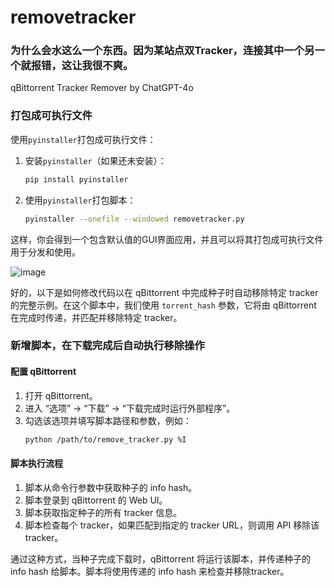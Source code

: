 # removetracker
### 为什么会水这么一个东西。因为某站点双Tracker，连接其中一个另一个就报错，这让我很不爽。
qBittorrent Tracker Remover by ChatGPT-4o

### 打包成可执行文件
使用`pyinstaller`打包成可执行文件：

1. 安装`pyinstaller`（如果还未安装）：
   ```sh
   pip install pyinstaller
   ```

2. 使用`pyinstaller`打包脚本：
   ```sh
   pyinstaller --onefile --windowed removetracker.py
   ```

这样，你会得到一个包含默认值的GUI界面应用，并且可以将其打包成可执行文件用于分发和使用。

![image](https://github.com/AisukaYuki/removetracker/assets/17586327/f586edda-8b75-46a5-807b-6eb3954a9cd5)

好的，以下是如何修改代码以在 qBittorrent 中完成种子时自动移除特定 tracker 的完整示例。在这个脚本中，我们使用 `torrent_hash` 参数，它将由 qBittorrent 在完成时传递，并匹配并移除特定 tracker。

### 新增脚本，在下载完成后自动执行移除操作

#### 配置 qBittorrent

1. 打开 qBittorrent。
2. 进入 “选项” -> “下载” -> “下载完成时运行外部程序”。
3. 勾选该选项并填写脚本路径和参数，例如：
   ```sh
   python /path/to/remove_tracker.py %I
   ```

#### 脚本执行流程

1. 脚本从命令行参数中获取种子的 info hash。
2. 脚本登录到 qBittorrent 的 Web UI。
3. 脚本获取指定种子的所有 tracker 信息。
4. 脚本检查每个 tracker，如果匹配到指定的 tracker URL，则调用 API 移除该 tracker。

通过这种方式，当种子完成下载时，qBittorrent 将运行该脚本，并传递种子的 info hash 给脚本。脚本将使用传递的 info hash 来检查并移除tracker。
